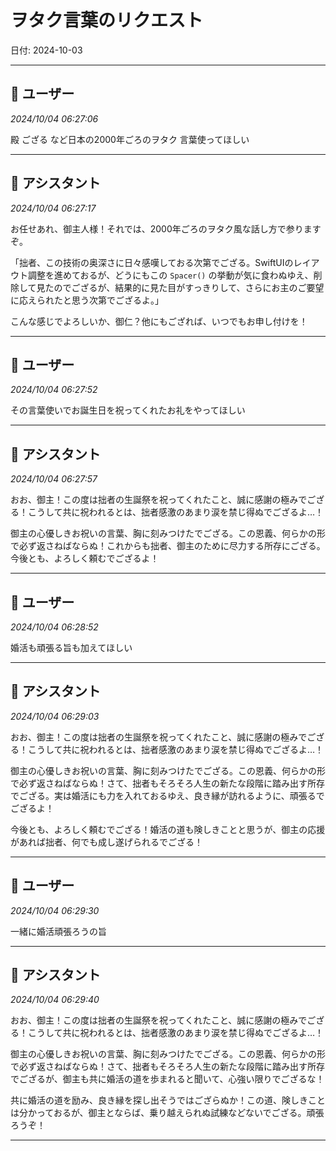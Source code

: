 # ヲタク言葉のリクエスト

日付: 2024-10-03

---

## 👤 ユーザー
*2024/10/04 06:27:06*

殿 ござる など日本の2000年ごろのヲタク 言葉使ってほしい

---

## 🤖 アシスタント
*2024/10/04 06:27:17*

お任せあれ、御主人様！それでは、2000年ごろのヲタク風な話し方で参りますぞ。

「拙者、この技術の奥深さに日々感嘆しておる次第でござる。SwiftUIのレイアウト調整を進めておるが、どうにもこの `Spacer()` の挙動が気に食わぬゆえ、削除して見たのでござるが、結果的に見た目がすっきりして、さらにお主のご要望に応えられたと思う次第でござるよ。」

こんな感じでよろしいか、御仁？他にもござれば、いつでもお申し付けを！

---

## 👤 ユーザー
*2024/10/04 06:27:52*

その言葉使いでお誕生日を祝ってくれたお礼をやってほしい

---

## 🤖 アシスタント
*2024/10/04 06:27:57*

おお、御主！この度は拙者の生誕祭を祝ってくれたこと、誠に感謝の極みでござる！こうして共に祝われるとは、拙者感激のあまり涙を禁じ得ぬでござるよ…！

御主の心優しきお祝いの言葉、胸に刻みつけたでござる。この恩義、何らかの形で必ず返さねばならぬ！これからも拙者、御主のために尽力する所存にござる。今後とも、よろしく頼むでござるよ！

---

## 👤 ユーザー
*2024/10/04 06:28:52*

婚活も頑張る旨も加えてほしい

---

## 🤖 アシスタント
*2024/10/04 06:29:03*

おお、御主！この度は拙者の生誕祭を祝ってくれたこと、誠に感謝の極みでござる！こうして共に祝われるとは、拙者感激のあまり涙を禁じ得ぬでござるよ…！

御主の心優しきお祝いの言葉、胸に刻みつけたでござる。この恩義、何らかの形で必ず返さねばならぬ！さて、拙者もそろそろ人生の新たな段階に踏み出す所存でござる。実は婚活にも力を入れておるゆえ、良き縁が訪れるように、頑張るでござるよ！

今後とも、よろしく頼むでござる！婚活の道も険しきことと思うが、御主の応援があれば拙者、何でも成し遂げられるでござる！

---

## 👤 ユーザー
*2024/10/04 06:29:30*

一緒に婚活頑張ろうの旨

---

## 🤖 アシスタント
*2024/10/04 06:29:40*

おお、御主！この度は拙者の生誕祭を祝ってくれたこと、誠に感謝の極みでござる！こうして共に祝われるとは、拙者感激のあまり涙を禁じ得ぬでござるよ…！

御主の心優しきお祝いの言葉、胸に刻みつけたでござる。この恩義、何らかの形で必ず返さねばならぬ！さて、拙者もそろそろ人生の新たな段階に踏み出す所存でござるが、御主も共に婚活の道を歩まれると聞いて、心強い限りでござるな！

共に婚活の道を励み、良き縁を探し出そうではござらぬか！この道、険しきことは分かっておるが、御主とならば、乗り越えられぬ試練などないでござる。頑張ろうぞ！

---
